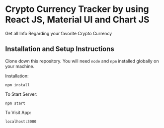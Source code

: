 # Crypto Currency Tracker by using React JS, Material UI and Chart JS

Get all Info Regarding your favorite Crypto Currency

## Installation and Setup Instructions

Clone down this repository. You will need `node` and `npm` installed globally on your machine.

Installation:

`npm install`

To Start Server:

`npm start`

To Visit App:

`localhost:3000`
